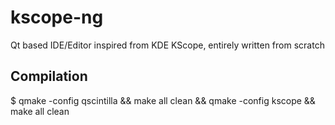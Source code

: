 # kscope-ng
Qt based IDE/Editor inspired from KDE KScope, entirely written from scratch 

## Compilation
$ qmake -config qscintilla && make all clean && qmake -config kscope && make all clean
